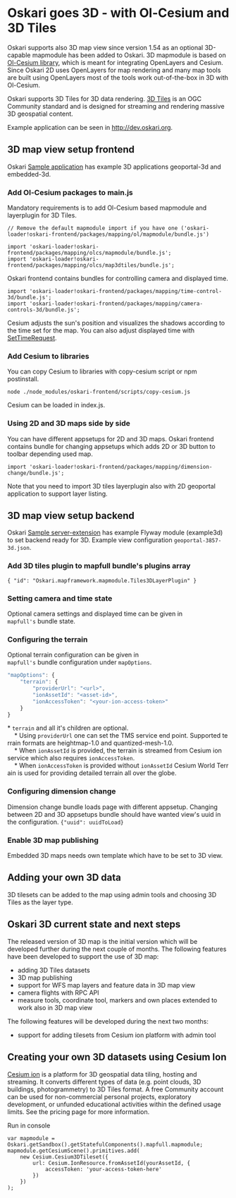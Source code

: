 # Oskari goes 3D - with Ol-Cesium and 3D Tiles

Oskari supports also 3D map view since version 1.54 as an optional 3D-capable mapmodule has been added to Oskari. 3D mapmodule is based on [Ol-Cesium library](https://openlayers.org/ol-cesium/), which is meant for integrating OpenLayers and Cesium. Since Oskari 2D uses OpenLayers for map rendering and many map tools are built using OpenLayers most of the tools work out-of-the-box in 3D with Ol-Cesium.

Oskari supports 3D Tiles for 3D data rendering. [3D Tiles](https://www.opengeospatial.org/standards/3DTiles) is an OGC Community standard and is designed for streaming and rendering massive 3D geospatial content.

Example application can be seen in http://dev.oskari.org.

## 3D map view setup frontend
Oskari [Sample application](https://github.com/oskariorg/sample-application) has example 3D applications geoportal-3d and embedded-3d.

### Add Ol-Cesium packages to main.js
Mandatory requirements is to add Ol-Cesium based mapmodule and layerplugin for 3D Tiles. 

```
// Remove the default mapmodule import if you have one ('oskari-loader!oskari-frontend/packages/mapping/ol/mapmodule/bundle.js')

import 'oskari-loader!oskari-frontend/packages/mapping/olcs/mapmodule/bundle.js';
import 'oskari-loader!oskari-frontend/packages/mapping/olcs/map3dtiles/bundle.js';

```

Oskari frontend contains bundles for controlling camera and displayed time.
```
import 'oskari-loader!oskari-frontend/packages/mapping/time-control-3d/bundle.js';
import 'oskari-loader!oskari-frontend/packages/mapping/camera-controls-3d/bundle.js';
```
Cesium adjusts the sun's position and visualizes the shadows according to the time set for the map. You can also adjust displayed time with [SetTimeRequest](https://oskari.org/api/requests#unreleased/mapping/mapmodule/request/SetTimeRequest.md).

### Add Cesium to libraries
You can copy Cesium to libraries with copy-cesium script or npm postinstall.

`node ./node_modules/oskari-frontend/scripts/copy-cesium.js`

Cesium can be loaded in index.js.

### Using 2D and 3D maps side by side
You can have different appsetups for 2D and 3D maps. Oskari frontend contains bundle for changing appsetups which adds 2D or 3D button to toolbar depending used map.
```
import 'oskari-loader!oskari-frontend/packages/mapping/dimension-change/bundle.js';
```
Note that you need to import 3D tiles layerplugin also with 2D geoportal application to support layer listing.

## 3D map view setup backend
Oskari [Sample server-extension](https://github.com/oskariorg/sample-server-extension) has example Flyway module (example3d) to set backend ready for 3D. Example view configuration `geoportal-3857-3d.json`.

### Add 3D tiles plugin to mapfull bundle's plugins array

`{ "id": "Oskari.mapframework.mapmodule.Tiles3DLayerPlugin" }`

### Setting camera and time state
Optional camera settings and displayed time can be given in `mapfull's` bundle state.

### Configuring the terrain

Optional terrain configuration can be given in `mapfull's` bundle configuration under `mapOptions`.

```javascript
"mapOptions": {
    "terrain": {
        "providerUrl": "<url>",
        "ionAssetId": "<asset-id>",
        "ionAccessToken": "<your-ion-access-token>"
    }
}
```
* `terrain` and all it's children are optional. 
    * Using `providerUrl` one can set the TMS service end point. Supported terrain formats are heightmap-1.0 and quantized-mesh-1.0. 
    * When `ionAssetId` is provided, the terrain is streamed from Cesium ion service which also requires `ionAccessToken`. 
    * When `ionAccessToken` is provided without `ionAssetId` Cesium World Terrain is used for providing detailed terrain all over the globe.

### Configuring dimension change
Dimension change bundle loads page with different appsetup. Changing between 2D and 3D appsetups bundle should have wanted view's uuid in the configuration.
`{"uuid": uuidToLoad}`

### Enable 3D map publishing
Embedded 3D maps needs own template which have to be set to 3D view.

## Adding your own 3D data

3D tilesets can be added to the map using admin tools and choosing 3D Tiles as the layer type.

## Oskari 3D current state and next steps

The released version of 3D map is the initial version which will be developed further during the next couple of months. The following features have been developed to support the use of 3D map:

* adding 3D Tiles datasets
* 3D map publishing
* support for WFS map layers and feature data in 3D map view
* camera flights with RPC API
* measure tools, coordinate tool, markers and own places extended to work also in 3D map view

The following features will be developed during the next two months:
* support for adding tilesets from Cesium ion platform with admin tool

## Creating your own 3D datasets using Cesium Ion

[Cesium ion](https://cesium.com/cesium-ion/) is a platform for 3D geospatial data tiling, hosting and streaming. It converts different types of data (e.g. point clouds, 3D buildings, photogrammetry) to 3D Tiles format. A free Community account can be used for non-commercial personal projects, exploratory development, or unfunded educational activities within the defined usage limits. See the pricing page for more information.

Run in console
```
var mapmodule = Oskari.getSandbox().getStatefulComponents().mapfull.mapmodule;
mapmodule.getCesiumScene().primitives.add(
    new Cesium.Cesium3DTileset({
        url: Cesium.IonResource.fromAssetId(yourAssetId, {
            accessToken: 'your-access-token-here'
        })
    })
);
```
